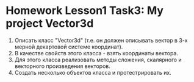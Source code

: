 # Homework Lesson1 Task3: My project Vector3d

1. Описать класс "Vector3d" (т.е. он должен описывать вектор в 3-х мерной декартовой системе координат). 
2. В качестве свойств этого класса - взять координаты вектора. 
3. Для этого класса реализовать методы сложения, скалярного и векторного произведения векторов. 
4. Создать несколько объектов класса и протестрировать их.